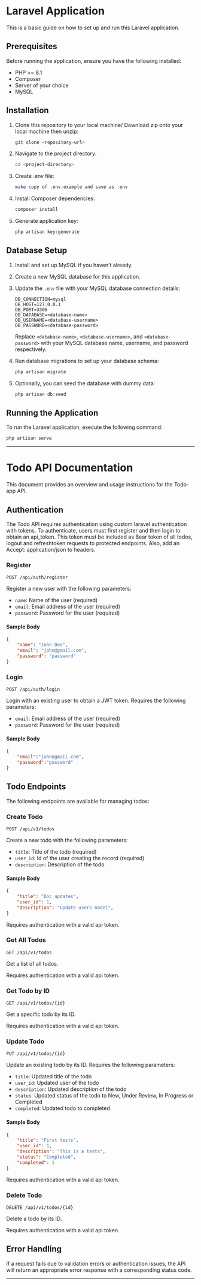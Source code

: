 # Laravel Application

This is a basic guide on how to set up and run this Laravel application.

## Prerequisites

Before running the application, ensure you have the following installed:

-   PHP >= 8.1
-   Composer
-   Server of your choice
-   MySQL

## Installation

1. Clone this repository to your local machine/ Download zip onto your local machine then unzip:

    ```bash
    git clone <repository-url>
    ```

2. Navigate to the project directory:

    ```bash
    cd <project-directory>
    ```
    
3. Create .env file:

    ```bash
    make copy of .env.example and save as .env
    ```

4. Install Composer dependencies:

    ```bash
    composer install
    ```

5. Generate application key:

    ```bash
    php artisan key:generate
    ```

## Database Setup

1. Install and set up MySQL if you haven't already.

2. Create a new MySQL database for this application.

3. Update the `.env` file with your MySQL database connection details:

    ```
    DB_CONNECTION=mysql
    DB_HOST=127.0.0.1
    DB_PORT=3306
    DB_DATABASE=<database-name>
    DB_USERNAME=<database-username>
    DB_PASSWORD=<database-password>
    ```

    Replace `<database-name>`, `<database-username>`, and `<database-password>` with your MySQL database name, username, and password respectively.

4. Run database migrations to set up your database schema:

    ```bash
    php artisan migrate
    ```

5. Optionally, you can seed the database with dummy data:

    ```bash
    php artisan db:seed
    ```

## Running the Application

To run the Laravel application, execute the following command:

```bash
php artisan serve
```
---
# Todo API Documentation

This document provides an overview and usage instructions for the Todo-app API.

## Authentication

The Todo API requires authentication using custom laravel authentication with tokens. To authenticate, users must first register and then login to obtain an api_token. This token must be included as Bear token of all  todos, logout and refreshtoken requests to protected endpoints. Also, add an Accept: application/json to headers.

### Register
```http
POST /api/auth/register
```
Register a new user with the following parameters:
- `name`: Name of the user (required)
- `email`: Email address of the user (required)
- `password`: Password for the user (required)

#### Sample Body
```json
{
    "name": "John Doe",
    "email": "john@gmail.com",
    "password": "password"
}
```

### Login
```http
POST /api/auth/login
```
Login with an existing user to obtain a JWT token. Requires the following parameters:
- `email`: Email address of the user (required)
- `password`: Password for the user (required)

#### Sample Body
```json
{
    "email":"john@gmail.com",
    "password":"password"
}
```

## Todo Endpoints

The following endpoints are available for managing todos:

### Create Todo
```http
POST /api/v1/todos
```
Create a new todo with the following parameters:
- `title`: Title of the todo (required)
- `user_id`: Id of the user creating the record (required)
- `description`: Description of the todo

#### Sample Body
```json
{
    "title": "Doc updates",
    "user_id": 1,
    "description": "Update users model",
}
```
Requires authentication with a valid api token.

### Get All Todos
```http
GET /api/v1/todos
```
Get a list of all todos.

Requires authentication with a valid api token.

### Get Todo by ID
```http
GET /api/v1/todos/{id}
```
Get a specific todo by its ID.

Requires authentication with a valid api token.

### Update Todo
```http
PUT /api/v1/todos/{id}
```
Update an existing todo by its ID. Requires the following parameters:
- `title`: Updated title of the todo
- `user_id`: Updated user of the todo
- `description`: Updated description of the todo
- `status`: Updated status of the todo to New, Under Review, In Progress or Completed
- `completed`: Updated todo to completed

#### Sample Body
```json
{
    "title": "First tests",
    "user_id": 1,
    "description": "This is a tests",
    "status": "Completed",
    "completed": 1
}
```

Requires authentication with a valid api token.

### Delete Todo
```http
DELETE /api/v1/todos/{id}
```
Delete a todo by its ID.

Requires authentication with a valid api token.

## Error Handling

If a request fails due to validation errors or authentication issues, the API will return an appropriate error response with a corresponding status code.

---


